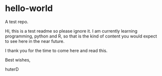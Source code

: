 # hello-world
A test repo.

Hi, this is a test readme so please ignore it. I am currently learning programming, python and R,
so that is the kind of content you would expect to see here in the near future.

I thank you for the time to come here and read this.

Best wishes,

huterD
